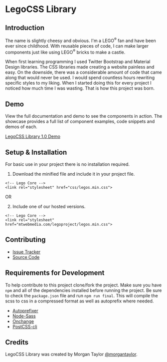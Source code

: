 # LegoCSS Library

## Introduction

The name is slightly cheesy and obvious. I'm a LEGO<sup>&reg;</sup> fan and have been ever since childhood. With reusable pieces of code, I can make larger components just like using LEGO<sup>&reg;</sup> bricks to make a castle.</p>

When first learning programming I used Twitter Bootstrap and Material Design libraries. The CSS libraries made creating a website painless and easy. On the downside, there was a considerable amount of code that came along that would never be used. I would spend countless hours rewriting specific styles to my liking. When I started doing this for every project I noticed how much time I was wasting. That is how this project was born.

## Demo

View the full documentation and demo to see the components in action. The showcase provides a full list of component examples, code snippets and demos of each.

[LegoCSS Library 1.0 Demo](#)

## Setup & Installation

For basic use in your project there is no installation required.

1. Download the minified file and include it in your project file.
```
<!-- Lego Core -->
<link rel="stylesheet" href="css/legos.min.css">
```

OR

2. Include one of our hosted versions.
```
<!-- Lego Core -->
<link rel="stylesheet" href="mtwebmedia.com/legoproject/legos.min.css">
```

## Contributing

- [Issue Tracker](http://www.github.com/lego-library/issues)
- [Source Code](http://www.github.com/lego-library)

## Requirements for Development

To help contribute to this project clone/fork the project. Make sure you have `npm` and all of the dependencies installed before running the project. Be sure to check the `package.json` file and run `npm run final`. This will compile the scss to css in a compressed format as well as autoprefix where needed.

- [Autoprefixer](https://www.npmjs.com/package/autoprefixer)
- [Node-Sass](https://www.npmjs.com/package/node-sass)
- [Onchange](https://www.npmjs.com/package/onchange)
- [PostCSS-cli](https://www.npmjs.com/package/postcss-cli)

<!-- ### Configuration

After having installed the software, the user may need to configure it. List configuration options and explain how and where to set them. -->

## Credits

LegoCSS Library was created by Morgan Taylor [@morgantaylor](https://github.com/morgantaylor).

<!-- ## Changelog -->
